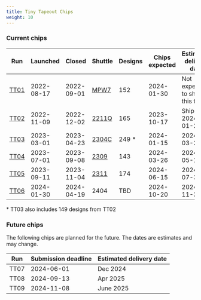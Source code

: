 ```yaml
---
title: Tiny Tapeout Chips
weight: 10
---
```


### Current chips

| Run                | Launched   | Closed     | Shuttle                                      | Designs | Chips expected | Estimated delivery date         |
|--------------------|------------|------------|----------------------------------------------|---------|----------------|---------------------------------|
| [TT01](/runs/tt01) | 2022-08-17 | 2022-09-01 | [MPW7](https://efabless.com/shuttle-status)  | 152     | 2024-01-30     | Not expecting to ship this test |
| [TT02](/runs/tt02) | 2022-11-09 | 2022-12-02 | [2211Q](https://efabless.com/shuttle-status) | 165     | 2023-10-17     | Shipped 2024-01-25              |
| [TT03](/runs/tt03) | 2023-03-01 | 2023-04-23 | [2304C](https://efabless.com/shuttle-status) | 249 \*  | 2024-01-15     | 2024-03-28                      |
| [TT04](/runs/tt04) | 2023-07-01 | 2023-09-08 | [2309](https://efabless.com/shuttle-status)  | 143     | 2024-03-26     | 2024-05-12                      |
| [TT05](/runs/tt05) | 2023-09-11 | 2023-11-04 | [2311](https://efabless.com/shuttle-status)  | 174     | 2024-06-15     | 2024-07-30                      |
| [TT06](https://app.tinytapeout.com/shuttles/tt06)               | 2024-01-30 | 2024-04-19 | 2404                                         | TBD     | 2024-10-20     | 2024-11-30                      |

\* TT03 also includes 149 designs from TT02

### Future chips

The following chips are planned for the future. The dates are estimates and may change.

| Run  | Submission deadline | Estimated delivery date |
|------|---------------------|-------------------------|
| TT07 | 2024-06-01          | Dec 2024                |
| TT08 | 2024-09-13          | Apr 2025                |
| TT09 | 2024-11-08          | June 2025               |
